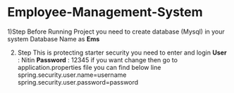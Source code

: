 # Employee-Management-System
1)Step
Before Running Project you need to create database (Mysql) in your system
Database Name as **Ems**

2) Step
This is protecting starter security you need to enter and login
**User** : Nitin
**Password** : 12345
if you want change then go to application.properties file you can find below line
spring.security.user.name=username
spring.security.user.password=password



